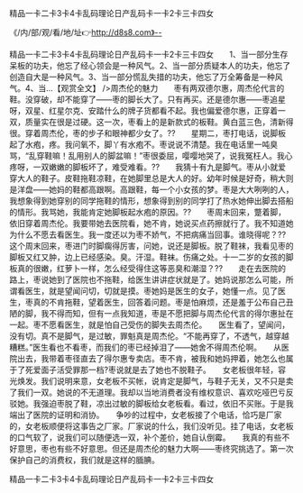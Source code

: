 精品一卡二卡3卡4卡乱码理论日产乱码卡一卡2卡三卡四女

《/内/部/观/看/地/址👉http://d8s8.com》--

精品一卡二卡3卡4卡乱码理论日产乱码卡一卡2卡三卡四女　　1、当一部分生存呆板的功夫，他忘了经心领会是一种风气。2、当一部分质疑本人的功夫，他忘了创造自大是一种风气。3、当一部分慌乱失措的功夫，他忘了万全筹备是一种风气。4、当...【观赏全文】
/>周杰伦的魅力　　枣有两双德尔惠，周杰伦代言的鞋。没穿破，却不能穿了——枣的脚长大了。只有再买。还是德尔惠——枣追星呀，双星、红星尔克、安踏什么的牌子货都看不起。我也偏爱德尔惠，正穿着一双，质量实在很是过硬。这一次，枣看上的是新款式的板鞋。黄白蓝三色，清新得很。穿着周杰伦，枣的步子和眼神都少女了。??　　星期二，枣打电话，说脚板起了水疱，疼。我问氧不，脚丫有水疱不。枣说说不清楚。我在电话里一吨臭骂，“乱穿鞋嘛！乱用别人的脚盆嘛！”枣很委屈，嘤嘤地哭了，说我冤枉人。我心疼呀，一双嫩嫩的脚板坏了，难受难看。??　　我猜十有九是脚气。枣从小就爱穿大人的鞋子。皮鞋拖鞋凉鞋，在她脚里总是大人的好。幼年时候是好奇，稍大则是洋盘——她妈的鞋都高跟啊。高跟鞋，每一个小女孩的梦。枣是大大咧咧的人，我想象得到她穿别的同学拖鞋的情形，想象得到别的同学打了热水她伸出脚去搭船的情形。我骂她，我能肯定她脚板起水疱的原因。??　　枣周末回来，蹩着脚，依旧穿着周杰伦。我要带她去医院看，她不肯，她说买点药擦就行了。我不知道她为什么不愿去看医生。我一度还以为枣不娇气，不把病痛当回事。谁晓得呢？??这个周末回来，枣进门时脚瘸得厉害，问她，说还是脚板。脱了鞋袜，我看见枣的脚板又红又肿，边上已经感染。臭。汗湿。鞋袜。伤痛之处。十一二岁的女孩的脚板真的很嫩，红萝卜一样，怎么经受得住这等恶臭和潮湿？??　　走在去医院的路上，枣说她到了医院也不拖鞋，给医生讲讲症状就是了。她妈说那怎么可能，所谓看医生，就是望闻问切，切就是摸。枣她妈是医生的女子，她懂一点。见了医生，枣真的不肯拖鞋，望着医生，回答着问题。枣是怕麻烦，还是羞于公布自己丑陋的脚，我不得而知，但有一点我知道，枣是不愿把脚与周杰伦代言的得尔惠扯在一起。枣不愿看医生，就是怕自己受伤的脚失去周杰伦。　　医生看了，望闻问，没有切。真不是脚气，是过敏，罪魁真是周杰伦。“不能再穿了，不透气，越穿越糟糕。”医生看也不看枣，而我们的枣已经掉泪了——她舍不得周杰伦啊。　　从医院出去，我带着枣径直去了得尔惠专卖店。枣不肯，被我和她妈押着，她怎么也属于了死爱面子活受罪那一档?枣说就是去了她也不脱鞋子。　　女老板很年轻，容光焕发。我们说明来意，女老板不买帐，说肯定是脚气，与鞋子无关，又不只是卖了我们一双。她说的不无道理。我却以当地消费者没有维权意识、喜欢吃哑巴亏反驳她。我强迫枣脱了鞋，凉出过敏的脚板给女老板看。看过，依旧不买账。于是我端出了医院的证明和消协。　　争吵的过程中，女老板接了个电话，恰巧是厂家的，女老板顺便将这事告之厂家。厂家说的什么，我们没听见。挂了电话，女老板的口气软了，说我们可以随便选一双，补个差价，她自认倒霉。　　我真的有些不好意思，枣也有些不好意思。但还是周杰伦的魅力大啊——枣终究挑选了。第一次保护自己的消费权，我们就是这样的腼腆。





精品一卡二卡3卡4卡乱码理论日产乱码卡一卡2卡三卡四女
